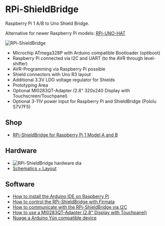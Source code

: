 # RPi-ShieldBridge
Raspberry Pi 1 A/B to Uno Shield Bridge.

Alternative for newer Raspberry Pi models: [RPi-UNO-HAT](https://github.com/watterott/RPi-UNO-HAT)

![RPi-ShieldBridge](https://github.com/watterott/RPi-ShieldBridge/raw/master/hardware/RPi-ShieldBridge_v11.jpg)

* Microchip ATmega328P with Arduino compatible Bootloader (optiboot)
* Raspberry Pi connected via I2C and UART (to the AVR through level-shifter)
* AVR-Programming via Raspberry Pi possible
* Shield connectors with Uno R3 layout
* Additional 3.3V LDO voltage regulator for Shields
* Prototyping Area
* Optional MI0283QT-Adapter (2.8" 320x240 Display with Touchscreen/Touchpanel)
* Optional 3-11V power input for Raspberry Pi and ShieldBridge (Pololu S7V7F5)


## Shop
* [RPi-ShieldBridge for Raspberry Pi 1 Model A and B](http://www.watterott.com/en/RPi-ShieldBridge)


## Hardware
* ![RPi-ShieldBridge hardware dia](https://github.com/watterott/RPi-ShieldBridge/raw/master/hardware/hw_dia.png)
* [Schematics + Layout](https://github.com/watterott/RPi-ShieldBridge/tree/master/hardware)


## Software
* [How to install the Arduino IDE on Raspberry Pi](https://github.com/watterott/RPi-ShieldBridge/blob/master/docs/Arduino.md)
* [How to control the RPi-ShieldBridge with Firmata](https://github.com/watterott/RPi-ShieldBridge/blob/master/docs/Firmata.md)
* [How to communicate with the RPi-ShieldBridge via I2C](https://github.com/watterott/RPi-ShieldBridge/blob/master/docs/I2CTest.md)
* [How to use a MI0283QT-Adapter (2.8" Display with Touchpanel)](https://github.com/watterott/RPi-ShieldBridge/blob/master/docs/MI0283QT-Adapter.md)
* [Nuage a Arduino Yún compatible device](http://www.arduino-hausautomation.de/nuage/)
